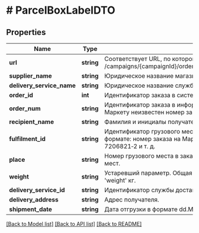 # # ParcelBoxLabelDTO

## Properties

Name | Type | Description | Notes
------------ | ------------- | ------------- | -------------
**url** | **string** | Соответствует URL, по которому выполняется запрос &#x60;GET /campaigns/{campaignId}/orders/{orderId}/delivery/shipments/{shipmentId}/boxes/{boxId}/label&#x60;. |
**supplier_name** | **string** | Юридическое название магазина. |
**delivery_service_name** | **string** | Юридическое название службы доставки. |
**order_id** | **int** | Идентификатор заказа в системе Маркета. |
**order_num** | **string** | Идентификатор заказа в информационной системе магазина.  Совпадает с &#x60;orderId&#x60;, если Маркету неизвестен номер заказа в системе магазина. |
**recipient_name** | **string** | Фамилия и инициалы получателя заказа. |
**fulfilment_id** | **string** | Идентификатор грузового места в информационной системе магазина.  Возвращается в формате: номер заказа на Маркете-номер грузового места. Например, 7206821‑1, 7206821‑2 и т. д. |
**place** | **string** | Номер грузового места в заказе. Возвращается в формате: номер места/общее количество мест. |
**weight** | **string** | Устаревший параметр.  Общая масса всех товаров в заказе. Возвращается в формате: &#39;weight&#39; кг. |
**delivery_service_id** | **string** | Идентификатор службы доставки. |
**delivery_address** | **string** | Адрес получателя. | [optional]
**shipment_date** | **string** | Дата отгрузки в формате dd.MM.yyyy. | [optional]

[[Back to Model list]](../../README.md#models) [[Back to API list]](../../README.md#endpoints) [[Back to README]](../../README.md)
